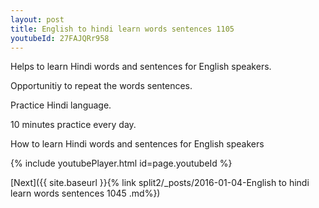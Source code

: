 ```yaml
---
layout: post
title: English to hindi learn words sentences 1105 
youtubeId: 27FAJQRr958
---
```

 
 
Helps to learn Hindi words and sentences for English speakers.

Opportunitiy to repeat the words sentences. 

Practice Hindi language. 
 
10 minutes practice every day. 
 
How to learn Hindi words and sentences for English speakers 
 
{% include youtubePlayer.html id=page.youtubeId %}
 
 
[Next]({{ site.baseurl }}{% link  split2/_posts/2016-01-04-English to hindi learn words sentences 1045 .md%})
 
